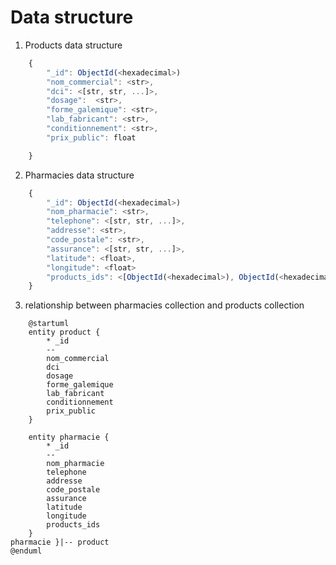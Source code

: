 # Data structure 


1. Products data structure

```javascript
    {
        "_id": ObjectId(<hexadecimal>)
        "nom_commercial": <str>, 
        "dci": <[str, str, ...]>,
        "dosage":  <str>,
        "forme_galemique": <str>,
        "lab_fabricant": <str>,
        "conditionnement": <str>,
        "prix_public": float

    }
```

2. Pharmacies data structure


```javascript
    {
        "_id": ObjectId(<hexadecimal>)
        "nom_pharmacie": <str>, 
        "telephone": <[str, str, ...]>,
        "addresse": <str>,
        "code_postale": <str>,
        "assurance": <[str, str, ...]>,
        "latitude": <float>,
        "longitude": <float>
        "products_ids": <[ObjectId(<hexadecimal>), ObjectId(<hexadecimal>), ...]>,
    }
```


3. relationship between pharmacies collection and products collection

```plantuml 
    @startuml
    entity product {
        * _id
        --
        nom_commercial
        dci
        dosage
        forme_galemique
        lab_fabricant
        conditionnement
        prix_public
    }

    entity pharmacie {
        * _id
        --
        nom_pharmacie
        telephone
        addresse
        code_postale
        assurance
        latitude
        longitude
        products_ids
    }
pharmacie }|-- product
@enduml
```
